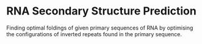 # RNA Secondary Structure Prediction

Finding optimal foldings of given primary sequences of RNA by optimising the configurations of inverted repeats found in the primary sequence.


